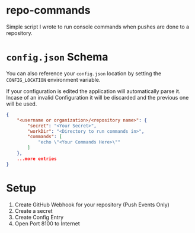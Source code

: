 # repo-commands
Simple script I wrote to run console commands when pushes are done to a repository.


# `config.json` Schema
You can also reference your `config.json` location by setting the `CONFIG_LOCATION` environment variable. 

If your configuration is edited the application will automatically parse it.
Incase of an invalid Configuration it will be discarded and the previous one will be used.

```json
{
    "<username or organization>/<repository name>": {
        "secret": "<Your Secret>",
        "workDir": "<Directory to run commands in>",
        "commands": [
            "echo \"<Your Commands Here>\""
        ]
    },
    ...more entries
}
```

# Setup
1. Create GitHub Webhook for your repository (Push Events Only)
2. Create a secret
3. Create Config Entry
4. Open Port 8100 to Internet